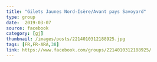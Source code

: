 ```yaml
---
title: "Gilets Jaunes Nord-Isère/Avant pays Savoyard"
type: group
date:  2019-03-07
source: facebook
category: [gj]
thumbnail: /images/posts/2214010312188925.jpg
tags: [FR,FR-ARA,38]
link: https://www.facebook.com/groups/2214010312188925/
---
```

